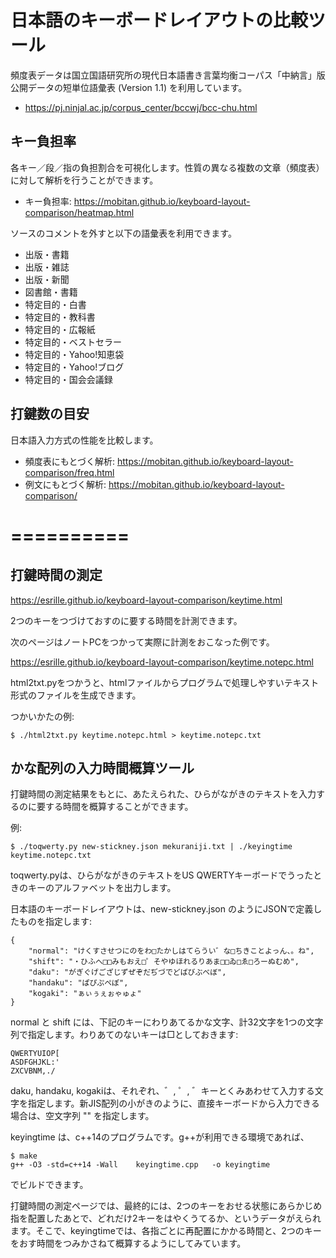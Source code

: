 # 日本語のキーボードレイアウトの比較ツール

頻度表データは国立国語研究所の現代日本語書き言葉均衡コーパス「中納言」版公開データの短単位語彙表 (Version 1.1) を利用しています。

- https://pj.ninjal.ac.jp/corpus_center/bccwj/bcc-chu.html

## キー負担率

各キー／段／指の負担割合を可視化します。性質の異なる複数の文章（頻度表）に対して解析を行うことができます。

- キー負担率: https://mobitan.github.io/keyboard-layout-comparison/heatmap.html

ソースのコメントを外すと以下の語彙表を利用できます。

- 出版・書籍
- 出版・雑誌
- 出版・新聞
- 図書館・書籍
- 特定目的・白書
- 特定目的・教科書
- 特定目的・広報紙
- 特定目的・ベストセラー
- 特定目的・Yahoo!知恵袋
- 特定目的・Yahoo!ブログ
- 特定目的・国会会議録

## 打鍵数の目安

日本語入力方式の性能を比較します。

- 頻度表にもとづく解析: https://mobitan.github.io/keyboard-layout-comparison/freq.html
- 例文にもとづく解析: https://mobitan.github.io/keyboard-layout-comparison/

# ==========

## 打鍵時間の測定

https://esrille.github.io/keyboard-layout-comparison/keytime.html

2つのキーをつづけておすのに要する時間を計測できます。

次のページはノートPCをつかって実際に計測をおこなった例です。

https://esrille.github.io/keyboard-layout-comparison/keytime.notepc.html

html2txt.pyをつかうと、htmlファイルからプログラムで処理しやすいテキスト形式のファイルを生成できます。

つかいかたの例:
```
$ ./html2txt.py keytime.notepc.html > keytime.notepc.txt
```

## かな配列の入力時間概算ツール

打鍵時間の測定結果をもとに、あたえられた、ひらがながきのテキストを入力するのに要する時間を概算することができます。

例:

```
$ ./toqwerty.py new-stickney.json mekuraniji.txt | ./keyingtime keytime.notepc.txt
```

toqwerty.pyは、ひらがながきのテキストをUS QWERTYキーボードでうったときのキーのアルファベットを出力します。

日本語のキーボードレイアウトは、new-stickney.json のようにJSONで定義したものを指定します:

```
{
    "normal": "けくすさせつにのをわ□たかしはてらうい゛な□ちきことよっん、。ね",
    "shift": "・ひふへ□□みもおえ□゜そやゆほれるりあま□□ゐ□ゑ□ろーぬむめ",
    "daku": "がぎぐげござじずぜぞだぢづでどばびぶべぼ",
    "handaku": "ぱぴぷぺぽ",
    "kogaki": "ぁぃぅぇぉゃゅょ"
}
```

normal と shift には、下記のキーにわりあてるかな文字、計32文字を1つの文字列で指定します。わりあてのないキーは□としておきます:
```
QWERTYUIOP[
ASDFGHJKL:'
ZXCVBNM,./
```

daku, handaku, kogakiは、それぞれ、゛, ゜, ゛キーとくみあわせて入力する文字を指定します。新JIS配列の小がきのように、直接キーボードから入力できる場合は、空文字列 "" を指定します。


keyingtime は、c++14のプログラムです。g++が利用できる環境であれば、

```
$ make
g++ -O3 -std=c++14 -Wall    keyingtime.cpp   -o keyingtime
```

でビルドできます。

打鍵時間の測定ページでは、最終的には、2つのキーをおせる状態にあらかじめ指を配置したあとで、どれだけ2キーをはやくうてるか、というデータがえられます。そこで、keyingtimeでは、各指ごとに再配置にかかる時間と、2つのキーをおす時間をつみかさねて概算するようにしてみています。
